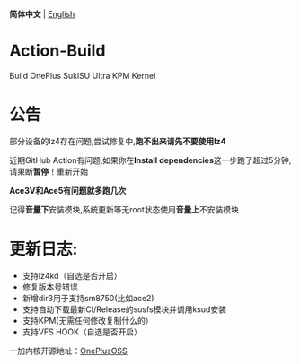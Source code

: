**简体中文** | [English](README-en.md)
 
# Action-Build
Build OnePlus SukiSU Ultra KPM Kernel
 
# 公告
部分设备的lz4存在问题,尝试修复中,**跑不出来请先不要使用lz4**
 
近期GitHub Action有问题,如果你在**Install dependencies**这一步跑了超过5分钟,请果断**暂停**！重新开始
 
**Ace3V和Ace5有问题就多跑几次**
 
记得**音量下**安装模块,系统更新等无root状态使用**音量上**不安装模块
 
# 更新日志:
- 支持lz4kd（自选是否开启）
- 修复版本号错误
- 新增dir3用于支持sm8750(比如ace2)
- 支持自动下载最新CI/Release的susfs模块并调用ksud安装
- 支持KPM(无需任何修改复制什么的）
- 支持VFS HOOK（自选是否开启）
 
一加内核开源地址：[OnePlusOSS](https://github.com/OnePlusOSS/kernel_manifest)
